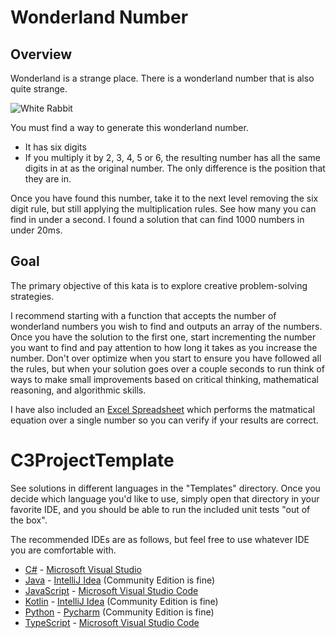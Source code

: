 # Wonderland Number

## Overview

Wonderland is a strange place.  There is a wonderland number that is
also quite strange.

![White Rabbit](/images/whiterabbit.gif)

You must find a way to generate this wonderland number.

- It has six digits
- If you multiply it by 2, 3, 4, 5 or 6, the resulting number has all
  the same digits in at as the original number.  The only difference
  is the position that they are in.

Once you have found this number, take it to the next level removing the six digit rule, but still applying the multiplication rules. See how many you can find in under a second. I found a solution that can find 1000 numbers in under 20ms.

## Goal

The primary objective of this kata is to explore creative problem-solving strategies.

I recommend starting with a function that accepts the number of wonderland numbers you wish to find and outputs an array of the numbers. Once you have the solution to the first one, start incrementing the number you want to find and pay attention to how long it takes as you increase the number. Don't over optimize when you start to ensure you have followed all the rules, but when your solution goes over a couple seconds to run think of ways to make small improvements based on critical thinking, mathematical reasoning, and algorithmic skills. 

I have also included an [Excel Spreadsheet](/Wonderland-Number.xlsx) which performs the matmatical equation over a single number so you can verify if your results are correct.

# C3ProjectTemplate

See solutions in different languages in the "Templates" directory. Once you decide which language you'd like to use, simply open that directory in your favorite IDE, and you should be able to run the included unit tests "out of the box".

The recommended IDEs are as follows, but feel free to use whatever IDE you are comfortable with.

-   [C#](Templates/C%23) - [Microsoft Visual Studio](https://visualstudio.microsoft.com/vs/community/)
-   [Java](Templates/Java) - [IntelliJ Idea](https://www.jetbrains.com/idea/download) (Community Edition is fine)
-   [JavaScript](Templates/JavaScript) - [Microsoft Visual Studio Code](https://code.visualstudio.com/)
-   [Kotlin](Templates/Kotlin) - [IntelliJ Idea](https://www.jetbrains.com/idea/download) (Community Edition is fine)
-   [Python](Templates/Python) - [Pycharm](https://www.jetbrains.com/pycharm/download/?section=windows) (Community Edition is fine)
-   [TypeScript](Templates/TypeScript) - [Microsoft Visual Studio Code](https://code.visualstudio.com/)
